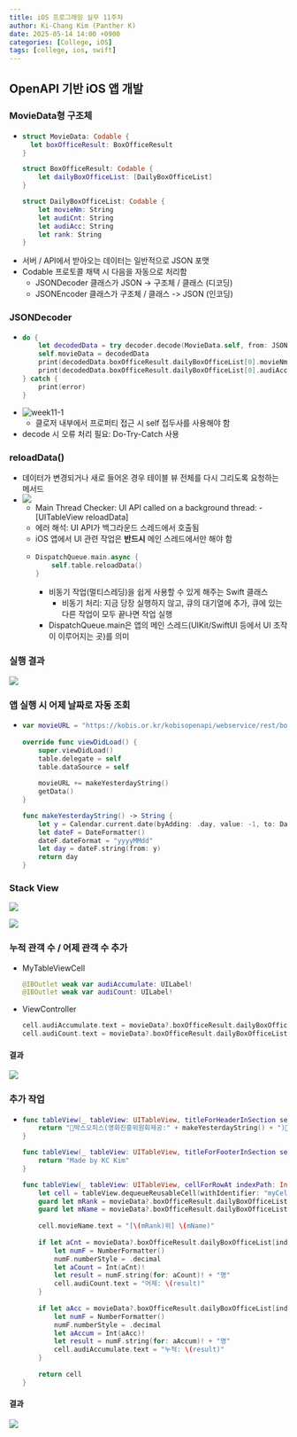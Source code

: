 ```yaml
---
title: iOS 프로그래밍 실무 11주차
author: Ki-Chang Kim (Panther K)
date: 2025-05-14 14:00 +0900
categories: [College, iOS]
tags: [college, ios, swift]
---
```


## OpenAPI 기반 iOS 앱 개발

### MovieData형 구조체

- ```swift
  struct MovieData: Codable {
    let boxOfficeResult: BoxOfficeResult
  }
  
  struct BoxOfficeResult: Codable {
      let dailyBoxOfficeList: [DailyBoxOfficeList]
  }
  
  struct DailyBoxOfficeList: Codable {
      let movieNm: String
      let audiCnt: String
      let audiAcc: String
      let rank: String
  }
  ```
- 서버 / API에서 받아오는 데이터는 일반적으로 JSON 포맷
- Codable 프로토콜 채택 시 다음을 자동으로 처리함
  - JSONDecoder 클래스가 JSON -> 구조체 / 클래스 (디코딩)
  - JSONEncoder 클래스가 구조체 / 클래스 -> JSON (인코딩)

### JSONDecoder

- ```swift
  do {
      let decodedData = try decoder.decode(MovieData.self, from: JSONdata)
      self.movieData = decodedData
      print(decodedData.boxOfficeResult.dailyBoxOfficeList[0].movieNm)
      print(decodedData.boxOfficeResult.dailyBoxOfficeList[0].audiAcc)
  } catch {
      print(error)
  }
  ```
- ![week11-1](/assets/img/post/25-05-14/1.png)
  - 클로저 내부에서 프로퍼티 접근 시 self 접두사를 사용해야 함
- decode 시 오류 처리 필요: Do-Try-Catch 사용

### reloadData()

- 데이터가 변경되거나 새로 들어온 경우 테이블 뷰 전체를 다시 그리도록 요청하는 메서드
- ![](/assets/img/post/25-05-14/2.png)
  - Main Thread Checker: UI API called on a background thread: -[UITableView reloadData]
  - 에러 해석: UI API가 백그라운드 스레드에서 호출됨
  - iOS 앱에서 UI 관련 작업은 **반드시** 메인 스레드에서만 해야 함
  - ```swift
    DispatchQueue.main.async {
        self.table.reloadData()
    }
    ```
    - 비동기 작업(멀티스레딩)을 쉽게 사용할 수 있게 해주는 Swift 클래스
      - 비동기 처리: 지금 당장 실행하지 않고, 큐의 대기열에 추가, 큐에 있는 다른 작업이 모두 끝나면 작업 실행
    - DispatchQueue.main은 앱의 메인 스레드(UIKit/SwiftUI 등에서 UI 조작이 이루어지는 곳)를 의미

### 실행 결과

![](/assets/img/post/25-05-14/3.png)

### 앱 실행 시 어제 날짜로 자동 조회

- ```swift
  var movieURL = "https://kobis.or.kr/kobisopenapi/webservice/rest/boxoffice/searchDailyBoxOfficeList.json?key=[KEY]&targetDt="
    
  override func viewDidLoad() {
      super.viewDidLoad()
      table.delegate = self
      table.dataSource = self
      
      movieURL += makeYesterdayString()
      getData()
  }
  
  func makeYesterdayString() -> String {
      let y = Calendar.current.date(byAdding: .day, value: -1, to: Date())!
      let dateF = DateFormatter()
      dateF.dateFormat = "yyyyMMdd"
      let day = dateF.string(from: y)
      return day
  }
  ```

### Stack View

![](/assets/img/post/25-05-14/4.png)

![](/assets/img/post/25-05-14/5.png)

### 누적 관객 수 / 어제 관객 수 추가

- MyTableViewCell
  ```swift
  @IBOutlet weak var audiAccumulate: UILabel!
  @IBOutlet weak var audiCount: UILabel!
  ```
- ViewController
  ```swift
  cell.audiAccumulate.text = movieData?.boxOfficeResult.dailyBoxOfficeList[indexPath.row].audiAcc
  cell.audiCount.text = movieData?.boxOfficeResult.dailyBoxOfficeList[indexPath.row].audiCnt
  ```

#### 결과

![](/assets/img/post/25-05-14/6.png)

### 추가 작업

- ```swift
  func tableView(_ tableView: UITableView, titleForHeaderInSection section: Int) -> String? {
      return "🍿박스오피스(영화진흥위원회제공:" + makeYesterdayString() + ")🍿"
  }

  func tableView(_ tableView: UITableView, titleForFooterInSection section: Int) -> String? {
      return "Made by KC Kim"
  }
  
  func tableView(_ tableView: UITableView, cellForRowAt indexPath: IndexPath) -> UITableViewCell {
      let cell = tableView.dequeueReusableCell(withIdentifier: "myCell", for: indexPath) as! MyTableViewCell
      guard let mRank = movieData?.boxOfficeResult.dailyBoxOfficeList[indexPath.row].rank else { return UITableViewCell() }
      guard let mName = movieData?.boxOfficeResult.dailyBoxOfficeList[indexPath.row].movieNm else { return UITableViewCell() }
      
      cell.movieName.text = "[\(mRank)위] \(mName)"
      
      if let aCnt = movieData?.boxOfficeResult.dailyBoxOfficeList[indexPath.row].audiCnt {
          let numF = NumberFormatter()
          numF.numberStyle = .decimal
          let aCount = Int(aCnt)!
          let result = numF.string(for: aCount)! + "명"
          cell.audiCount.text = "어제: \(result)"
      }
      
      if let aAcc = movieData?.boxOfficeResult.dailyBoxOfficeList[indexPath.row].audiAcc {
          let numF = NumberFormatter()
          numF.numberStyle = .decimal
          let aAccum = Int(aAcc)!
          let result = numF.string(for: aAccum)! + "명"
          cell.audiAccumulate.text = "누적: \(result)"
      }
      
      return cell
  }
  ```

#### 결과

![](/assets/img/post/25-05-14/7.png)
